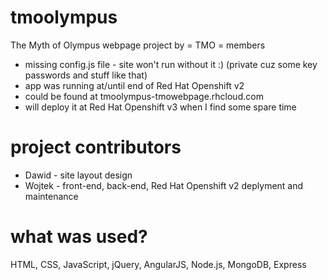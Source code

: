 # tmoolympus
The Myth of Olympus webpage project by = TMO = members

- missing config.js file - site won't run without it :) (private cuz some key passwords and stuff like that)
- app was running at/until end of Red Hat Openshift v2
- could be found at tmoolympus-tmowebpage.rhcloud.com
- will deploy it at Red Hat Openshift v3 when I find some spare time

# project contributors

- Dawid - site layout design
- Wojtek - front-end, back-end, Red Hat Openshift v2 deplyment and maintenance

# what was used?

HTML, CSS, JavaScript, jQuery, AngularJS, Node.js, MongoDB, Express

